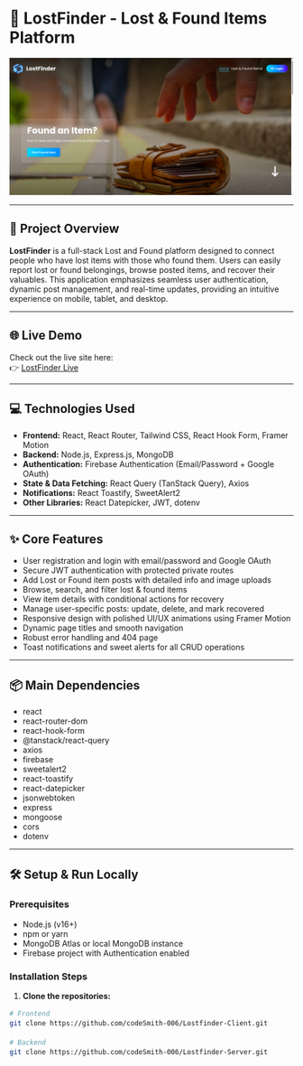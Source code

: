 # 📍 LostFinder - Lost & Found Items Platform

![WhereIsIt Screenshot](LostFinder.png)

---

## 🚀 Project Overview

**LostFinder** is a full-stack Lost and Found platform designed to connect people who have lost items with those who found them. Users can easily report lost or found belongings, browse posted items, and recover their valuables. This application emphasizes seamless user authentication, dynamic post management, and real-time updates, providing an intuitive experience on mobile, tablet, and desktop.

---

## 🌐 Live Demo

Check out the live site here:  
👉 [LostFinder Live](https://lostfinder-58605.web.app/)

---

## 💻 Technologies Used

- **Frontend:** React, React Router, Tailwind CSS, React Hook Form, Framer Motion  
- **Backend:** Node.js, Express.js, MongoDB  
- **Authentication:** Firebase Authentication (Email/Password + Google OAuth)  
- **State & Data Fetching:** React Query (TanStack Query), Axios  
- **Notifications:** React Toastify, SweetAlert2  
- **Other Libraries:** React Datepicker, JWT, dotenv

---

## ✨ Core Features

- User registration and login with email/password and Google OAuth  
- Secure JWT authentication with protected private routes  
- Add Lost or Found item posts with detailed info and image uploads  
- Browse, search, and filter lost & found items  
- View item details with conditional actions for recovery  
- Manage user-specific posts: update, delete, and mark recovered  
- Responsive design with polished UI/UX animations using Framer Motion  
- Dynamic page titles and smooth navigation  
- Robust error handling and 404 page  
- Toast notifications and sweet alerts for all CRUD operations  

---

## 📦 Main Dependencies

- react  
- react-router-dom  
- react-hook-form  
- @tanstack/react-query  
- axios  
- firebase  
- sweetalert2  
- react-toastify  
- react-datepicker  
- jsonwebtoken  
- express  
- mongoose  
- cors  
- dotenv  

---

## 🛠️ Setup & Run Locally

### Prerequisites

- Node.js (v16+)  
- npm or yarn  
- MongoDB Atlas or local MongoDB instance  
- Firebase project with Authentication enabled

### Installation Steps

1. **Clone the repositories:**

```bash
# Frontend
git clone https://github.com/codeSmith-006/Lostfinder-Client.git

# Backend
git clone https://github.com/codeSmith-006/Lostfinder-Server.git
